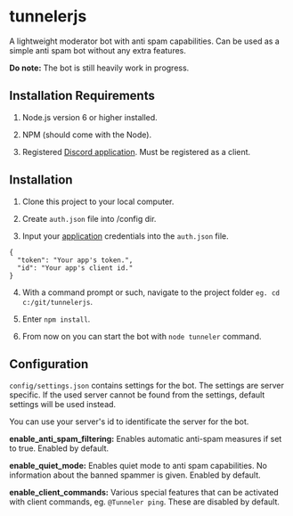 # tunnelerjs
A lightweight moderator bot with anti spam capabilities.
Can be used as a simple anti spam bot without any extra features.

**Do note:** The bot is still heavily work in progress.

## Installation Requirements
1) Node.js version 6 or higher installed.

2) NPM (should come with the Node).

3) Registered [Discord application](https://discordapp.com/developers/applications/me/). Must be registered as a client.

## Installation
1) Clone this project to your local computer.

2) Create `auth.json` file into /config dir.

3) Input your [application](https://discordapp.com/developers/applications/me/) credentials into the `auth.json` file.

```
{
  "token": "Your app's token.",
  "id": "Your app's client id."
}
```

4) With a command prompt or such, navigate to the project folder `eg. cd c:/git/tunnelerjs`.

6) Enter `npm install`.

7) From now on you can start the bot with `node tunneler` command.

## Configuration
`config/settings.json` contains settings for the bot. The settings are server specific. If the used server cannot be found from the settings, default settings will be used instead.

You can use your server's id to identificate the server for the bot.

**enable_anti_spam_filtering:** Enables automatic anti-spam measures if set to true. Enabled by default.

**enable_quiet_mode:** Enables quiet mode to anti spam capabilities. No information about the banned spammer is given. Enabled by default.

**enable_client_commands:** Various special features that can be activated with client commands, eg. `@Tunneler ping`. These are disabled by default.
